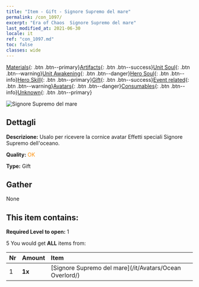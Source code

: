 ```yaml
---
title: "Item - Gift - Signore Supremo del mare"
permalink: /con_1097/
excerpt: "Era of Chaos  Signore Supremo del mare"
last_modified_at: 2021-06-30
locale: it
ref: "con_1097.md"
toc: false
classes: wide
---
```

 [Materials](/ItemsIT/){: .btn .btn--primary}[Artifacts](/ItemsIT/Artifacts/){: .btn .btn--success}[Unit Soul](/ItemsIT/UnitSoul/){: .btn .btn--warning}[Unit Awakening](/ItemsIT/UnitAwakening/){: .btn .btn--danger}[Hero Soul](/ItemsIT/HeroSoul/){: .btn .btn--info}[Hero Skill](/ItemsIT/HeroSkill/){: .btn .btn--primary}[Gift](/ItemsIT/Gift/){: .btn .btn--success}[Event related](/ItemsIT/Events/){: .btn .btn--warning}[Avatars](/ItemsIT/Avatars/){: .btn .btn--danger}[Consumables](/ItemsIT/Consumables/){: .btn .btn--info}[Unknown](/ItemsIT/Unknown/){: .btn .btn--primary}

 ![Signore Supremo del mare](/images/a/avatarFrame_202.png)

## Dettagli
 **Descrizione:** Usalo per ricevere la cornice avatar Effetti speciali Signore Supremo dell'oceano.

 **Quality:** <span style="color: #FF8C00">OK</span>

 **Type:** Gift

## Gather

  None

## This item contains:

 **Required Level to open:** 1

 5 You would get **ALL** items  from:

  | Nr | Amount |     Item    |
  |:---|:-------|:------------|
  | 1 |  **1x** | [Signore Supremo del mare](/it/Avatars/Ocean Overlord/) |  | 
